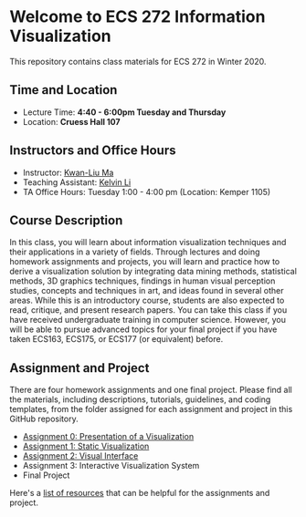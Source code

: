 # Welcome to ECS 272 Information Visualization

This repository contains class materials for ECS 272 in Winter 2020.

## Time and Location
* Lecture Time: __4:40 - 6:00pm Tuesday and Thursday__
* Location: __Cruess Hall 107__

## Instructors and Office Hours
* Instructor: [Kwan-Liu Ma](https://www.cs.ucdavis.edu/~ma)
* Teaching Assistant: [Kelvin Li](https://jpkli.github.io/) 
* TA Office Hours: Tuesday 1:00 - 4:00 pm (Location: Kemper 1105)

## Course Description
In this class, you will learn about information visualization techniques and their applications in a variety of fields. Through lectures and doing homework assignments and projects, you will learn and practice how to derive a visualization solution by integrating data mining methods, statistical methods, 3D graphics techniques, findings in human visual perception studies, concepts and techniques in art, and ideas found in several other areas. While this is an introductory course, students are also expected to read, critique, and present research papers. You can take this class if you have received undergraduate training in computer science. However, you will be able to pursue advanced topics for your final project if you have taken ECS163, ECS175, or ECS177 (or equivalent) before.

## Assignment and Project
There are four homework assignments and one final project. Please find all the materials, including descriptions, tutorials, guidelines, and coding templates, from the folder assigned for each assignment and project in this GitHub repository.

* [Assignment 0: Presentation of a Visualization](Assignment0)
* [Assignment 1: Static Visualization](Assignment1)
* [Assignment 2: Visual Interface](Assignment2)
* Assignment 3: Interactive Visualization System
* Final Project

Here's a [list of resources](Resources.md) that can be helpful for the assignments and project.
